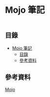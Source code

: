 # Mojo 筆記

```
```

## 目錄

- [Mojo 筆記](#mojo-筆記)
	- [目錄](#目錄)
	- [參考資料](#參考資料)

## 參考資料

[Mojo](https://www.modular.com/mojo)
